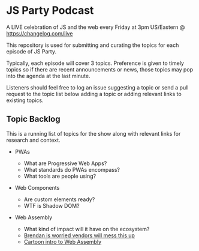 # JS Party Podcast

A LIVE celebration of JS and the web every Friday at 3pm US/Eastern @ https://changelog.com/live

This repository is used for submitting and curating the topics for each episode of JS Party.

Typically, each episode will cover 3 topics. Preference is given to timely topics so if there are 
recent announcements or news, those topics may pop into the agenda at the last minute.

Listeners should feel free to log an issue suggesting a topic or send a pull request to the topic list below 
adding a topic or adding relevant links to existing topics.

## Topic Backlog

This is a running list of topics for the show along with relevant links for research and context.


* PWAs
  * What are Progressive Web Apps?
  * What standards do PWAs encompass?
  * What tools are people using?

* Web Components
  * Are custom elements ready?
  * WTF is Shadow DOM?

* Web Assembly
  * What kind of impact will it have on the ecosystem?
  * [Brendan is worried vendors will mess this up](http://www.infoworld.com/article/3175024/web-development/brendan-eich-tech-giants-could-botch-webassembly.html)
  * [Cartoon intro to Web Assembly](https://hacks.mozilla.org/2017/02/a-cartoon-intro-to-webassembly/)
